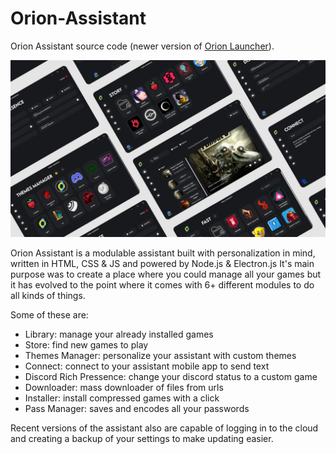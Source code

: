 # Orion-Assistant
Orion Assistant source code (newer version of [Orion Launcher](https://github.com/BOTPanzer/Orion-Launcher)).

<img src="https://github.com/BOTPanzer/Pancoverse/blob/main/Data/Images/Projects/assPC.jpg">

Orion Assistant is a modulable assistant built with personalization in mind, written in HTML, CSS & JS and powered by Node.js & Electron.js
It's main purpose was to create a place where you could manage all your games but it has evolved to the point where it comes with 6+ different modules to do all kinds of things.

Some of these are:
- Library: manage your already installed games
- Store: find new games to play
- Themes Manager: personalize your assistant with custom themes
- Connect: connect to your assistant mobile app to send text
- Discord Rich Pressence: change your discord status to a custom game 
- Downloader: mass downloader of files from urls
- Installer: install compressed games with a click
- Pass Manager: saves and encodes all your passwords

Recent versions of the assistant also are capable of logging in to the cloud and creating a backup of your settings to make updating easier.
